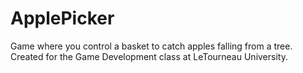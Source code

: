 # ApplePicker
Game where you control a basket to catch apples falling from a tree. Created for the Game Development class at LeTourneau University.
